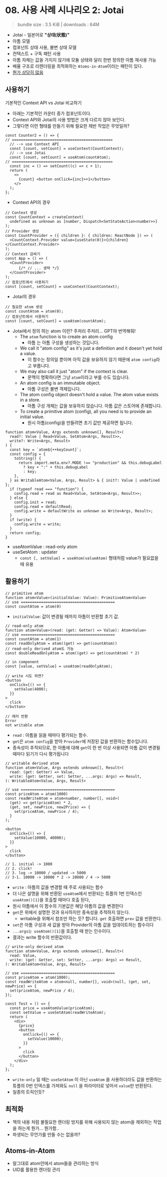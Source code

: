 # 08. 사용 사례 시나리오 2: Jotai

> bundle size : 3.5 KiB | downloads : 64M

- Jotai - 일본어로 **"상태(状態)"**
- 아톰 모델
- 컴포넌트 상태 사용, 불변 상태 모델
- 컨텍스트 + 구독 패턴 사용
- 아톰 자체는 값을 가지지 않기에 모듈 상태와 달리 한번 정의한 아톰 재사용 가능
- 배율 구조로 리렌더링을 최적화하는  `Atoms-in-Atom`이라는 패턴이 있다.
- [뭔가 상당히 많음](https://jotai.org/docs)

## 사용하기

기본적인 Context API vs Jotai 비교하기

- 아래는 기본적인 카운터 증가 컴포넌트이다.
- Context API와 Jotai의 사용 방법은 크게 다르지 않아 보인다.
- 그렇다면 이런 형태를 만들기 위해 필요한 제반 작업은 무엇일까?

```tsx
const Counter2 = () => {
// =============================================
  // --> use Context API
  const [count, setCount] = useContext(CountContext);
  // --> use Jotai
  const [count, setCount] = useAtom(countAtom);
// =============================================
  const inc = () => setCount((c) => c + 1);
  return (
    <>
      {count} <button onClick={inc}>+1</button>
    </>
  );
};
```

- Context API의 경우

```tsx
// Context 생성
const CountContext = createContext(
  undefined as unknown as [number, Dispatch<SetStateAction<number>>]
);
// Provider 생성
const CountProvider = ({ children }: { children: ReactNode }) => (
  <CountContext.Provider value={useState(0)}>{children}</CountContext.Provider>
);
// Context 감싸기
const App = () => (
  <CountProvider>
	  {/* // ... 생략 */}
  </CountProvider>
);
// 컴포넌트에서 사용하기
const [count, setCount] = useContext(CountContext);
```

- Jotai의 경우

```tsx
// 필요한 atom 생성
const countAtom = atom(0);
// 컴포넌트에서 사용하기
const [count, setCount] = useAtom(countAtom);
```

- Jotai에서 정의 하는 atom 이란? 주저리 주저리…  GPT야 번역해줘!
  - The `atom` function is to create an atom config
    - 아톰 는 아톰 구성을 생성하는 것입니다.
  - We call it "atom config" as it's just a definition and it doesn't yet hold a value.
    - 이 함수는 정의일 뿐이며 아직 값을 보유하지 않기 때문에 `atom config`라고 부릅니다.
  - We may also call it just "atom" if the context is clear.
    - 문맥이 명확하다면 그냥 `atom`이라고 부를 수도 있습니다.
  - An atom config is an immutable object.
    - 아톰 구성은 불변 객체입니다.
  - The atom config object doesn't hold a value. The atom value exists in a store.
    - 아톰 구성 개체는 값을 보유하지 않습니다. 아톰 값은 스토어에 존재합니다.
  - To create a primitive atom (config), all you need is to provide an initial value.
    - 원시 아톰(config)을 만들려면 초기 값만 제공하면 됩니다.

```tsx
function atom<Value, Args extends unknown[], Result>(
  read?: Value | Read<Value, SetAtom<Args, Result>>,
  write?: Write<Args, Result>
) {
  const key = `atom${++keyCount}`;
  const config = {
    toString() {
      return import.meta.env?.MODE !== "production" && this.debugLabel
        ? key + ":" + this.debugLabel
        : key;
    },
  } as WritableAtom<Value, Args, Result> & { init?: Value | undefined };
  if (typeof read === "function") {
    config.read = read as Read<Value, SetAtom<Args, Result>>;
  } else {
    config.init = read;
    config.read = defaultRead;
    config.write = defaultWrite as unknown as Write<Args, Result>;
  }
  if (write) {
    config.write = write;
  }
  return config;
}
```

- useAtomValue : read-only atom
- useSetAtom : updater
  - `const [, setValue] = useAtom(valueAtom)` 형태처럼 value가 필요없을 때 유용

## 활용하기

```tsx
// primitive atom
function atom<Value>(initialValue: Value): PrimitiveAtom<Value>
// use ==========================================
const countAtom = atom(0)
```

- `initialValue`: 값이 변경될 때까지 아톰이 반환할 초기 값.

```tsx
// read-only atom
function atom<Value>(read: (get: Getter) => Value): Atom<Value>
// use ==========================================
const countAtom = atom(1)
const readOnlyAtom = atom((get) => get(countAtom))
// read-only derived atom도 가능
const doubleReadOnlyAtom = atom((get) => get(countAtom) * 2)

// in component
const [value, setValue] = useAtom(readOnlyAtom);

// write 시도 하면?
<button
  onClick={() => {
    setValue(4000);
  }}
>
  click
</button>

// 에러 반환
Error
not writable atom
```

- `read` : 아톰을 읽을 때마다 평가되는 함수.
- `get`은 `atom config`을 받아 `Provider`에 저장된 값을 반환하는 함수입니다.
- 종속성이 추적되므로, 한 아톰에 대해 `get`이 한 번 이상 사용되면 아톰 값이 변경될 때마다 읽기가 다시 평가됩니다

```tsx
// writable derived atom 
function atom<Value, Args extends unknown[], Result>(
  read: (get: Getter) => Value,
  write: (get: Getter, set: Setter, ...args: Args) => Result,
): WritableAtom<Value, Args, Result>

// use ==========================================
const priceAtom = atom(1000)
const readWriteAtom = atom<number, number[], void>(
  (get) => get(priceAtom) * 2,
  (get, set, newPrice, new2Price) => {
    set(priceAtom, newPrice / 4);
  }
);

<button
  onClick={() => {
    setValue(10000, 40000);
  }}
>
  click
</button>

// 1. initial -> 1000
// 2. click!
// 3. log -> 10000 / updated -> 5000
// 3-1. 10000 -> 10000 * 2 -> 20000 / 4 -> 5000

```

- `write` : 아톰의 값을 변경할 때 주로 사용되는 함수
- 더 나은 설명을 위해 반환된 `useAtom`에서 반환되는 튜플의 1번 인덱스인 `useAtom()[1]`을 호출할 때마다 호출 된다,
- 원시 아톰에서 이 함수의 기본값은 해당 아톰의 값을 변경한다
- `get`은 위에서 설명한 것과 유사하지만 종속성을 추적하지 않는다.
  - writable을 위해서 참조만 하는 듯? 합니다. `get` 호출하면 `prev` 값을 반환한다.
- `set`은 아톰 구성과 새 값을 받아 Provider의 아톰 값을 업데이트하는 함수이다
- `...args는 useAtom()[1]`을 호출할 때 받는 인수이다.
- 결과는 write 함수의 반환값이다.

```tsx
// write-only derived atom
function atom<Value, Args extends unknown[], Result>(
  read: Value,
  write: (get: Getter, set: Setter, ...args: Args) => Result,
): WritableAtom<Value, Args, Result>

// use ==========================================
const priceAtom = atom(1000);
const readWriteAtom = atom<null, number[], void>(null, (get, set, newPrice) => {
  set(priceAtom, newPrice / 4);
});

const Test = () => {
  const price = useAtomValue(priceAtom);
  const setValue = useSetAtom(readWriteAtom);
  return (
    <div>
      {price}
      <button
        onClick={() => {
          setValue(10000);
        }}
      >
        click
      </button>
    </div>
  );
};
```

- `write-only` 일 때는 `useSetAtom` 이 아닌 `useAtom` 을 사용하더라도 값을 반환하는 튜플의 0번 인덱스를 가져와도 `null` 을 파라미터로 넣어서 `value`만 반환된다.
- 일종의 트릭인듯?

## 최적화

- 책의 내용 처럼 불필요한 렌더링 방지를 위해 사용되지 않는 atom을 제외하는 작업을 하는게 뭔가… 뭔가함..
- 파생되는 무언가를 만들 수는 없을까?

## Atoms-in-Atom

- 말그대로 atom안에서 atom들을 관리하는 방식
- UID를 활용한 렌더링 관리